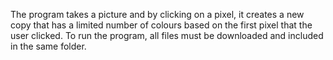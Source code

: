The program takes a picture and by clicking on a pixel, 
it creates a new copy that has a limited number of colours based on the first pixel that the user clicked.
To run the program, all files must be downloaded and included in the same folder.
